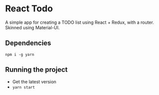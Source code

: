 # React Todo

A simple app for creating a TODO list using React + Redux, with a router. Skinned using Material-UI.

## Dependencies

```
npm i -g yarn
```

## Running the project

- Get the latest version
- `yarn start`
